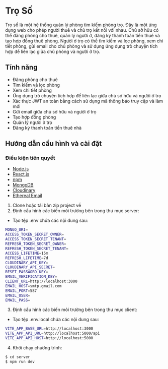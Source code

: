# Trọ Số
Trọ số là một hệ thống quản lý phòng tìm kiếm phòng trọ. Đây là một ứng dụng web cho phép người thuê và chủ trọ kết nối với nhau. Chủ sở hữu có thể đăng phòng cho thuê, quản lý người ở, đăng ký thanh toán tiền thuê và tạo hợp đồng thuê phòng. Người ở trọ có thể tìm kiếm và lọc phòng, xem chi tiết phòng, gửi email cho chủ phòng và sử dụng ứng dụng trò chuyện tích hợp để liên lạc giữa chủ phòng và người ở trọ.
## Tính năng
- Đăng phòng cho thuê
- Tìm kiếm và lọc phòng
- Xem chi tiết phòng
- Ứng dụng trò chuyện tích hợp để liên lạc giữa chủ sở hữu và người ở trọ
- Xác thực JWT an toàn bằng cách sử dụng mã thông báo truy cập và làm mới
- Gửi email giữa chủ sở hữu và người ở trọ
- Tạo hợp đồng phòng
- Quản lý người ở trọ
- Đăng ký thanh toán tiền thuê nhà
## Hướng dẫn cấu hình và cài đặt
### Điều kiện tiên quyết
- [Node.js](https://nodejs.org/en/download/)
- [React.js](https://facebook.github.io/react/)
- [npm](https://www.npmjs.com/)
- [MongoDB](https://www.mongodb.com/)
- [Cloudinary](https://cloudinary.com/)
- [Ethereal Email](https://ethereal.email/)
1. Clone hoặc tải bản zip project về
2. Định cấu hình các biến môi trường bên trong thư mục server:
- Tạo tệp .env chứa các nội dung sau:
```bash
MONGO_URI= 
ACCESS_TOKEN_SECRET_OWNER= 
ACCESS_TOKEN_SECRET_TENANT= 
REFRESH_TOKEN_SECRET_OWNER= 
REFRESH_TOKEN_SECRET_TENANT= 
ACCESS_LIFETIME=15m
REFRESH_LIFETIME=7d
CLOUDINARY_API_KEY= 
CLOUDINARY_API_SECRET= 
RESET_PASSWORD_KEY= 
EMAIL_VERIFICATION_KEY= 
CLIENT_URL=http://localhost:3000
EMAIL_HOST=smtp.gmail.com
EMAIL_PORT=587
EMAIL_USER= 
EMAIL_PASS= 
```
3. Định cấu hình các biến môi trường bên trong thư mục client:
- Tạo tệp .env.local chứa các nội dung sau:
```bash
VITE_APP_BASE_URL=http://localhost:3000
VITE_APP_API_URL=http://localhost:5000/api
VITE_APP_API_HOST=http://localhost:5000
```
4. Khởi chạy chương trình:
```bash
$ cd server
$ npm run dev
```
